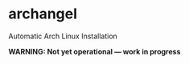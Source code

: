 # archangel
Automatic Arch Linux Installation

__WARNING: Not yet operational &mdash; work in progress__
